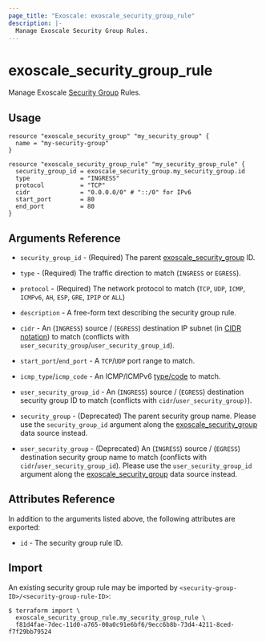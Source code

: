 ```yaml
---
page_title: "Exoscale: exoscale_security_group_rule"
description: |-
  Manage Exoscale Security Group Rules.
---
```


# exoscale\_security\_group\_rule

Manage Exoscale [Security Group](https://community.exoscale.com/documentation/compute/security-groups/) Rules.


## Usage

```hcl
resource "exoscale_security_group" "my_security_group" {
  name = "my-security-group"
}

resource "exoscale_security_group_rule" "my_security_group_rule" {
  security_group_id = exoscale_security_group.my_security_group.id
  type              = "INGRESS"
  protocol          = "TCP"
  cidr              = "0.0.0.0/0" # "::/0" for IPv6
  start_port        = 80
  end_port          = 80
}
```


## Arguments Reference

[cidr]: https://en.wikipedia.org/wiki/Classless_Inter-Domain_Routing#CIDR_notation
[icmp]: https://en.wikipedia.org/wiki/Internet_Control_Message_Protocol#Control_messages

* `security_group_id` - (Required) The parent [exoscale_security_group](./security_group.md) ID.
* `type` - (Required) The traffic direction to match (`INGRESS` or `EGRESS`).
* `protocol` - (Required) The network protocol to match (`TCP`, `UDP`, `ICMP`, `ICMPv6`, `AH`, `ESP`, `GRE`, `IPIP` or `ALL`)

* `description` - A free-form text describing the security group rule.
* `cidr` - An (`INGRESS`) source / (`EGRESS`) destination IP subnet (in [CIDR notation][cidr]) to match (conflicts with `user_security_group`/`user_security_group_id`).
* `start_port`/`end_port` - A `TCP`/`UDP` port range to match.
* `icmp_type`/`icmp_code` - An ICMP/ICMPv6 [type/code][icmp] to match.
* `user_security_group_id` - An (`INGRESS`) source / (`EGRESS`) destination security group ID to match (conflicts with `cidr`/`user_security_group)`).

* `security_group` - (Deprecated) The parent security group name. Please use the `security_group_id` argument along the [exoscale_security_group](../data-sources/security_group.md) data source instead.
* `user_security_group` - (Deprecated) An (`INGRESS`) source / (`EGRESS`) destination security group name to match (conflicts with `cidr`/`user_security_group_id`). Please use the `user_security_group_id` argument along the [exoscale_security_group](../data-sources/security_group.md) data source instead.


## Attributes Reference

In addition to the arguments listed above, the following attributes are exported:

* `id` - The security group rule ID.


## Import

An existing security group rule may be imported by `<security-group-ID>/<security-group-rule-ID>`:

```console
$ terraform import \
  exoscale_security_group_rule.my_security_group_rule \
  f81d4fae-7dec-11d0-a765-00a0c91e6bf6/9ecc6b8b-73d4-4211-8ced-f7f29bb79524
```

